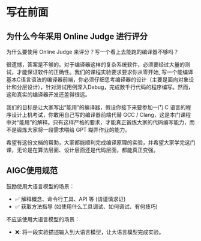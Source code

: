 # 写在前面

## 为什么今年采用 Online Judge 进行评分

为什么要使用 Online Judge 来评分？写一个看上去能跑的编译器不够吗？

很遗憾，答案是不够的。对于编译器这样的复杂系统软件，必须要经过大量的测试，才能保证软件的正确性。我们的课程实验要求要求你从零开始, 写一个能编译基本C语言语法的编译器前端，你必须仔细思考编译器的设计（主要是面向对象设计和分层设计），针对测试用例深入Debug，完成数千行代码的程序编写。然而，这和真实的编译器开发还差得很远。

我们的目标是让大家写出“能用”的编译器，假设你接下来要参加一门 C 语言的程序设计上机考试，你敢用自己写的编译器前端代替 GCC / Clang，这是本门课程中对“能用”的解释。只有这样严格的要求，才能真正锻炼大家的代码编写能力，而不是锻炼大家将一段需求喂给 GPT 糊弄作业的能力。

希望有这份文档的帮助，大家都能顺利完成编译原理的实验，并希望大家学完这门课，无论是在算法层面、设计层面还是代码层面，都能真正变强。

## AIGC使用规范

鼓励使用大语言模型的场景：

- ✅ 解释概念、命令行工具、API 等 (请谨慎求证)
- ✅ 获取方法指导 (如使用什么工具调试、如何调试、有何技巧)

不应该使用大语言模型的场景：

- ❌: 将一段实验描述输入到大语言模型，让大语言模型完成实验。

